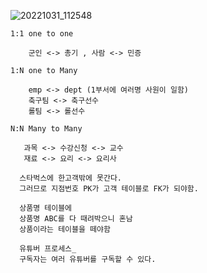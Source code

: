 
![20221031_112548](https://user-images.githubusercontent.com/110442250/198918596-5e07c9d7-f89a-49a0-9fb3-844897c02b17.png)


`1:1 one to one`

        군인 <-> 총기 , 사람 <-> 민증

`1:N one to Many`

        emp <-> dept (1부서에 여러명 사원이 일함)
        축구팀 <-> 축구선수 
        롤팀 <-> 롤선수

`N:N Many to Many`

       과목 <-> 수강신청 <-> 교수
       재료 <-> 요리 <-> 요리사

      스타벅스에 한고객밖에 못간다.
      그러므로 지점번호 PK가 고객 테이블로 FK가 되야함.

      상품명 테이블에 
      상품명 ABC를 다 때려박으니 혼남 
      상품이라는 테이블을 떼야함

      유튜버 프로세스_
      구독자는 여러 유튜버를 구독할 수 있다.
